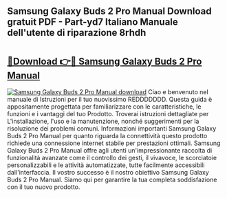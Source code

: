 ## Samsung Galaxy Buds 2 Pro Manual Download gratuit PDF - Part-yd7 Italiano Manuale dell'utente di riparazione 8rhdh

# <h2><a href="http://dfb462.blite.top/?on=Samsung+Galaxy+Buds+2+Pro+Manual">🔗Download 👉🔴 Samsung Galaxy Buds 2 Pro Manual</a></h2>

[![Samsung Galaxy Buds 2 Pro Manual download](https://i.imgur.com/lujVjoI.png)](http://dfb462.blite.top/?on=Samsung+Galaxy+Buds+2+Pro+Manual)
Ciao e benvenuto nel manuale di Istruzioni per il tuo nuovissimo REDDDDDDD. Questa guida è appositamente progettata per familiarizzare con le caratteristiche, le funzioni e i vantaggi del tuo Prodotto. Troverai istruzioni dettagliate per L'installazione, l'uso e la manutenzione, nonché suggerimenti per la risoluzione dei problemi comuni. Informazioni importanti Samsung Galaxy Buds 2 Pro Manual per quanto riguarda la connettività questo prodotto richiede una connessione internet stabile per prestazioni ottimali. Samsung Galaxy Buds 2 Pro Manual offre agli utenti un'impressionante raccolta di funzionalità avanzate come il controllo dei gesti, il vivavoce, le scorciatoie personalizzabili e le attività automatizzate, tutte facilmente accessibili dall'interfaccia. Il vostro successo è il nostro obiettivo Samsung Galaxy Buds 2 Pro Manual. Siamo qui per garantire la tua completa soddisfazione con il tuo nuovo prodotto.

